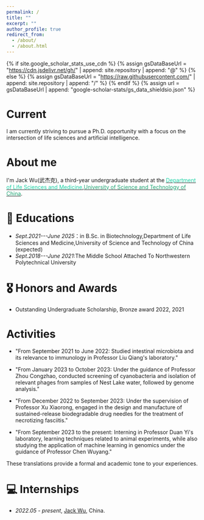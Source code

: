 ```yaml
---
permalink: /
title: ""
excerpt: ""
author_profile: true
redirect_from: 
  - /about/
  - /about.html
---
```


{% if site.google_scholar_stats_use_cdn %}
{% assign gsDataBaseUrl = "https://cdn.jsdelivr.net/gh/" | append: site.repository | append: "@" %}
{% else %}
{% assign gsDataBaseUrl = "https://raw.githubusercontent.com/" | append: site.repository | append: "/" %}
{% endif %}
{% assign url = gsDataBaseUrl | append: "google-scholar-stats/gs_data_shieldsio.json" %}

<span class='anchor' id='about-me'></span>

# Current
I am currently striving to pursue a Ph.D. opportunity with a focus on the intersection of life sciences and artificial intelligence.

# About me
I'm Jack Wu(武杰克), a third-year undergraduate student at the [<span style="color:#1bd1a5;">Department of Life Sciences and Medicine</span>](http://enbiomed.ustc.edu.cn/main.htm),[<span style="color:#21a675;">University of Science and Technology of China</span>](https://www.ustc.edu.cn/).

# 📖 Educations
- *Sept.2021---June 2025*：in B.Sc. in Biotechnology,Department of Life Sciences and Medicine,University of Science and Technology of China (expected)
- *Sept.2018---June 2021*:The Middle School Attached To Northwestern Polytechnical University

# 🎖 Honors and Awards
- Outstanding Undergraduate Scholarship, Bronze award 2022, 2021

# Activities

- "From September 2021 to June 2022: Studied intestinal microbiota and its relevance to immunology in Professor Liu Qiang's laboratory."

- "From January 2023 to October 2023: Under the guidance of Professor Zhou Congzhao, conducted screening of cyanobacteria and isolation of relevant phages from samples of Nest Lake water, followed by genome analysis."

- "From December 2022 to September 2023: Under the supervision of Professor Xu Xiaorong, engaged in the design and manufacture of sustained-release biodegradable drug needles for the treatment of necrotizing fasciitis."

- "From September 2023 to the present: Interning in Professor Duan Yi's laboratory, learning techniques related to animal experiments, while also studying the application of machine learning in genomics under the guidance of Professor Chen Wuyang."

These translations provide a formal and academic tone to your experiences.

# 💻 Internships
- *2022.05 - present*, [Jack Wu](https://github.com/a-green-hand-jack/), China.
